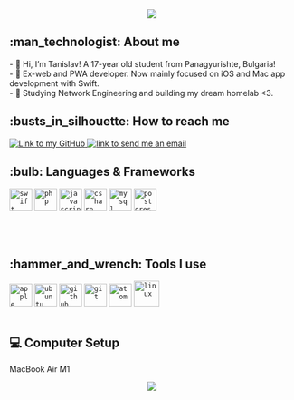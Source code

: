 <div id="top"></div>
<div align="center">
    <a><img src="https://i.imgur.com/W0IaHE4.gif"></a>
</div>


<h2>:man_technologist: About me</h2>
- 👋 Hi, I’m Tanislav! A 17-year old student from Panagyurishte, Bulgaria!<br>
- 👀 Ex-web and PWA developer. Now mainly focused on iOS and Mac app development with Swift.<br>
- 🛜 Studying Network Engineering and building my dream homelab <3.</br>

<h2>:busts_in_silhouette: How to reach me</h2>
<a href="https://github.com/tanislavivanov">
    <img alt="Link to my GitHub" src="https://img.shields.io/github/followers/tanislavivanov?style=social&label=@tanislavivanov">
</a>
<a href="mailto:tanislav@flareapps.eu">
    <img alt="link to send me an email" src="https://img.shields.io/static/v1?label&message=tanislav@studentgpt.app&color=whitesmoke&style=flat&logo=gmail" />
</a>
</br>

<h2>:bulb: Languages & Frameworks</h2>
<code><img title="Swift" alt="swift" width="40px" src="https://cdn.jsdelivr.net/gh/devicons/devicon/icons/swift/swift-original.svg" /></code>
<code><img title="PHP" alt="php" width="40px" src="https://cdn.jsdelivr.net/gh/devicons/devicon/icons/php/php-original.svg" /></code>
<code><img title="JavaScript" alt="javascript" width="40px" src="https://cdn.jsdelivr.net/gh/devicons/devicon/icons/javascript/javascript-original.svg" /></code>
<code><img title="C#" alt="csharp" width="40px" src="https://cdn.jsdelivr.net/gh/devicons/devicon/icons/csharp/csharp-original.svg" /></code>
<code><img title="MySQL" alt="mysql" width="40px" src="https://cdn.jsdelivr.net/gh/devicons/devicon/icons/mysql/mysql-original.svg" /></code>
<code><img title="PostgreSQL" alt="postgres" width="40px" src="https://cdn.jsdelivr.net/gh/devicons/devicon/icons/postgresql/postgresql-original.svg" /></code>

</br></br>

<h2>:hammer_and_wrench: Tools I use</h2>
<code><img title="Apple macOS" alt="apple macos" width="40px" src="https://cdn.jsdelivr.net/gh/devicons/devicon/icons/apple/apple-original.svg" /></code>
<code><img title="Ubuntu" alt="ubuntu" width="40px" src="https://cdn.jsdelivr.net/gh/devicons/devicon/icons/ubuntu/ubuntu-plain.svg" /></code>
<code><img title="GitHub" alt="github" width="40px" src="https://cdn.jsdelivr.net/gh/devicons/devicon/icons/github/github-original.svg" /></code>
<code><img title="Git" alt="git" width="40px" src="https://cdn.jsdelivr.net/gh/devicons/devicon/icons/git/git-original.svg" /></code>
<code><img title="Atom" alt="atom" width="40px" src="https://cdn.jsdelivr.net/gh/devicons/devicon/icons/atom/atom-original.svg" /></code>
<code><img title="Linux" alt="linux" width="45px" src="https://cdn.jsdelivr.net/gh/devicons/devicon/icons/linux/linux-original.svg" /></code>
</br></br>

<h2>💻 Computer Setup</h2>
<p>MacBook Air M1</p>

<p align="center">
  <img src="https://readme-typing-svg.herokuapp.com/?lines=Thank+you+for+visiting+my+GitHub!!!&font=Fira%20Code&center=true&width=420&height=50">
</p>
